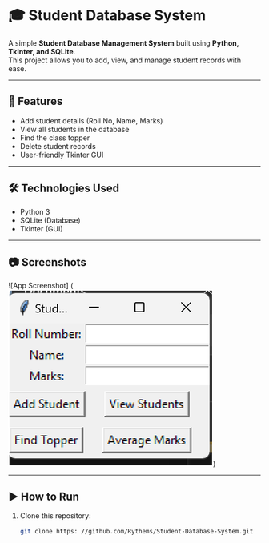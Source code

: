 # 🎓 Student Database System

A simple **Student Database Management System** built using **Python, Tkinter, and SQLite**.  
This project allows you to add, view, and manage student records with ease.

---

## 🚀 Features
- Add student details (Roll No, Name, Marks)
- View all students in the database
- Find the class topper
- Delete student records
- User-friendly Tkinter GUI

---

## 🛠️ Technologies Used
- Python 3
- SQLite (Database)
- Tkinter (GUI)

---

## 📷 Screenshots
![App Screenshot] (![Screenshot](https://raw.githubusercontent.com/Rythems/Student-Database-System/main/Screenshot%201.png))

---

## ▶️ How to Run
1. Clone this repository:
   ```bash
   git clone https: //github.com/Rythems/Student-Database-System.git
